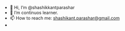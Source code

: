 - 👋 Hi, I’m @shashikkantparashar
- 👀 I’m continuos learner.
- 📫 How to reach me: shashikant.parashar@gmail.com
-

<!---
shashikantparashar/shashikantparashar is a ✨ special ✨ repository because its `README.md` (this file) appears on your GitHub profile.
You can click the Preview link to take a look at your changes.
--->
